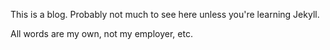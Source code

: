 This is a blog. Probably not much to see here unless you're learning Jekyll.

All words are my own, not my employer, etc.